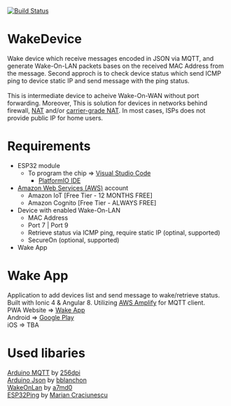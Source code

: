[![Build Status](https://travis-ci.com/a7md0/WakeDevice.svg?branch=master)](https://travis-ci.com/a7md0/WakeDevice)
# WakeDevice
Wake device which receive messages encoded in JSON via MQTT, and generate Wake-On-LAN packets bases on the received MAC Address from the message. Second approch is to check device status which send ICMP ping to device static IP and send message with the ping status.<br /><br />
This is intermediate device to acheive Wake-On-WAN without port forwarding. Moreover, This is solution for devices in networks behind firewall, [NAT](https://en.wikipedia.org/wiki/Network_address_translation) and/or [carrier-grade NAT](https://en.wikipedia.org/wiki/Carrier-grade_NAT). In most cases, ISPs does not provide public IP for home users.

# Requirements
* ESP32 module
    * To program the chip => [Visual Studio Code](https://code.visualstudio.com/)
        * [PlatformIO IDE](https://platformio.org/install/ide?install=vscode)
* [Amazon Web Services (AWS)](https://aws.amazon.com/) account
    * Amazon IoT [Free Tier - 12 MONTHS FREE]
    * Amazon Cognito [Free Tier - ALWAYS FREE]
* Device with enabled Wake-On-LAN
    * MAC Address
    * Port 7 | Port 9
    * Retrieve status via ICMP ping, require static IP (optinal, supported)
    * SecureOn (optional, supported)
* Wake App

# Wake App
Application to add devices list and send message to wake/retrieve status. Built with Ionic 4 & Angular 8. Utilizing [AWS Amplify](https://aws-amplify.github.io/) for MQTT client.<br />
PWA Website => [Wake App](https://wakeapp.a7md0.dev/)<br />
Android => [Google Play](https://play.google.com/store/apps/details?id=dev.a7md0.wakeapp&hl=en)<br />
iOS => TBA

# Used libaries
[Arduino MQTT](https://github.com/256dpi/arduino-mqtt) by [256dpi](https://github.com/256dpi)<br />
[Arduino Json](https://github.com/bblanchon/ArduinoJson) by [bblanchon](https://github.com/bblanchon)<br />
[WakeOnLan](https://github.com/a7md0/WakeOnLan) by [a7md0](https://github.com/a7md0)<br />
[ESP32Ping](https://github.com/marian-craciunescu/ESP32Ping) by [Marian Craciunescu](https://github.com/marian-craciunescu)<br />
  
